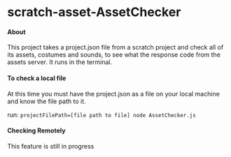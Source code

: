 # scratch-asset-AssetChecker
#### About
This project takes a project.json file from a scratch project and check all of its assets, costumes and sounds, to see what the response code from the assets server.  It runs in the terminal.

#### To check a local file
At this time you must have the project.json as a file on your local machine and know the file path to it.

run:
`projectFilePath=[file path to file] node AssetChecker.js`

#### Checking Remotely
This feature is still in progress
